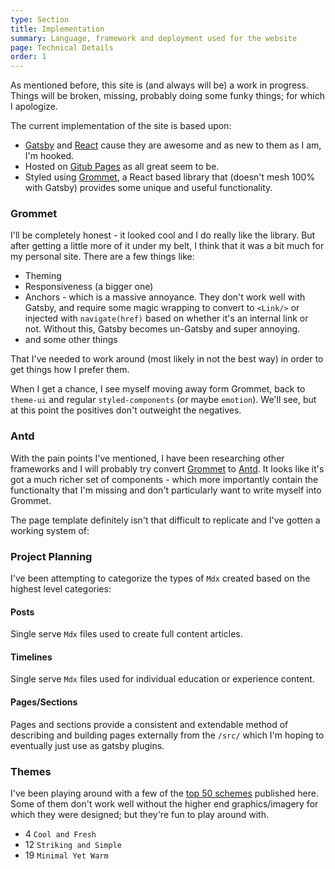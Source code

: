 ```yaml
---
type: Section
title: Implementation
summary: Language, framework and deployment used for the website
page: Technical Details
order: 1
---
```


As mentioned before, this site is (and always will be) a work in progress.  Things will be broken, missing, probably doing some funky things; for which I apologize.

The current implementation of the site is based upon:

- [Gatsby](https://www.gatsbyjs.com/) and [React](https://reactjs.org/) cause they are awesome and as new to them as I am, I'm hooked.
- Hosted on [Gitub Pages](https://pages.github.com/) as all great seem to be.
- Styled using [Grommet](https://v2.grommet.io/), a React based library that (doesn't mesh 100% with Gatsby) provides some unique and useful functionality.  

### Grommet

I'll be completely honest - it looked cool and I do really like the library.  But after getting a little more of it under my belt, I think that it was a bit much for my personal site.  There are a few things like:

- Theming
- Responsiveness (a bigger one)
- Anchors - which is a massive annoyance.  They don't work well with Gatsby, and require some magic wrapping to convert to `<Link/>` or injected with `navigate(href)` based on whether it's an internal link or not.  Without this, Gatsby becomes un-Gatsby and super annoying.
- and some other things

That I've needed to work around (most likely in not the best way) in order to get things how I prefer them.

When I get a chance, I see myself moving away form Grommet, back to `theme-ui` and regular `styled-components` (or maybe `emotion`).  We'll see, but at this point the positives don't outweight the negatives.
### Antd

With the pain points I've mentioned, I have been researching other frameworks and I will probably try convert [Grommet](https://v2.grommet.io/) to [Antd](https://ant.design/).  It looks like it's got a much richer set of components - which more importantly contain the functionalty that I'm missing and don't particularly want to write myself into Grommet.

The page template definitely isn't that difficult to replicate and I've gotten a working system of:

### Project Planning

I've been attempting to categorize the types of `Mdx` created based on the highest level categories:

#### Posts

Single serve `Mdx` files used to create full content articles.

#### Timelines

Single serve `Mdx` files used for individual education or experience content.

#### Pages/Sections

Pages and sections provide a consistent and extendable method of describing and building pages externally from the `/src/` which I'm hoping to eventually just use as gatsby plugins.  

### Themes

I've been playing around with a few of the [top 50 schemes](https://visme.co/blog/website-color-schemes/) published here.   Some of them don't work well without the higher end graphics/imagery for which they were designed; but they're fun to play around with.

- 4 `Cool and Fresh`
- 12 `Striking and Simple`
- 19 `Minimal Yet Warm`
